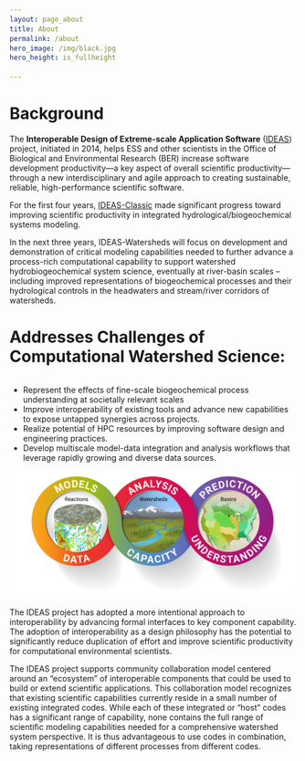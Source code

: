 ```yaml
---
layout: page_about
title: About
permalink: /about
hero_image: /img/black.jpg
hero_height: is_fullheight

---
```


<style>
    .cont {
      display: flex;
      flex-wrap: wrap;
    }

.col1 {
      flex: 2; 
      min-width: 200px;
    }

.col2 {
      flex: 3;
      min-width: 400px;
    }

</style>

# Background

The **Interoperable Design of Extreme-scale Application Software** ([IDEAS](https://ideas-productivity.org/)) project, initiated in 2014,  helps ESS and other scientists in the Office of Biological and Environmental Research (BER) increase software development productivity—a key aspect of overall scientific productivity—through a new interdisciplinary and agile approach to creating sustainable, reliable, high-performance scientific software. 

For the first four years, [IDEAS-Classic](https://ideas-productivity.org/ideas-classic/) made significant progress toward improving scientific productivity in integrated hydrological/biogeochemical systems modeling.

In the next three years, IDEAS-Watersheds will focus on development and demonstration of critical modeling capabilities needed to further advance a process-rich computational capability to support watershed hydrobiogeochemical system science, eventually at river-basin scales – including improved representations of biogeochemical processes and their hydrological controls in the headwaters and stream/river corridors of watersheds.

# Addresses Challenges of Computational Watershed Science:

<div class="cont">
  <div class="col1">
    <ul>
        <li> Represent the effects of fine-scale biogeochemical process understanding at societally relevant scales</li>
        <li> Improve interoperability of existing tools and advance new capabilities to expose untapped synergies across projects.</li>
        <li> Realize potential of HPC resources by improving software design and engineering practices.</li>
        <li> Develop multiscale model-data integration and analysis workflows that leverage rapidly growing and diverse data sources.
        </li></ul></div>
  <div class="col2"><center><img src="/img/DELIVERABLE_pillarsAlt.png"></center></div>
</div>

The IDEAS project has adopted a more intentional approach to interoperability by advancing formal interfaces to key component capability. The adoption of interoperability as a design philosophy has the potential to significantly reduce duplication of effort and improve scientific productivity for computational environmental scientists.

The IDEAS project supports community collaboration model centered around an “ecosystem” of interoperable components that could be used to build or extend scientific applications. This collaboration model recognizes that existing scientific capabilities currently reside in a small number of existing integrated codes. While each of these integrated or “host” codes has a significant range of capability, none contains the full range of scientific modeling capabilities needed for a comprehensive watershed system perspective. It is thus advantageous to use codes in combination, taking representations of different processes from different codes. 